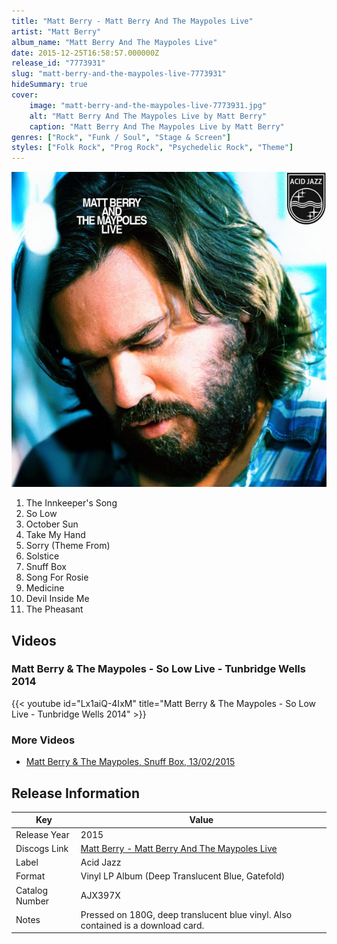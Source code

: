 ```yaml
---
title: "Matt Berry - Matt Berry And The Maypoles Live"
artist: "Matt Berry"
album_name: "Matt Berry And The Maypoles Live"
date: 2015-12-25T16:58:57.000000Z
release_id: "7773931"
slug: "matt-berry-and-the-maypoles-live-7773931"
hideSummary: true
cover:
    image: "matt-berry-and-the-maypoles-live-7773931.jpg"
    alt: "Matt Berry And The Maypoles Live by Matt Berry"
    caption: "Matt Berry And The Maypoles Live by Matt Berry"
genres: ["Rock", "Funk / Soul", "Stage & Screen"]
styles: ["Folk Rock", "Prog Rock", "Psychedelic Rock", "Theme"]
---
```


![Matt Berry And The Maypoles Live by Matt Berry](matt-berry-and-the-maypoles-live-7773931.jpg)

<!-- section break -->

1. The Innkeeper's Song
2. So Low
3. October Sun
4. Take My Hand
5. Sorry (Theme From)
6. Solstice
7. Snuff Box
8. Song For Rosie
9. Medicine
10. Devil Inside Me
11. The Pheasant

<!-- section break -->




## Videos
### Matt Berry & The Maypoles - So Low Live - Tunbridge Wells 2014
{{< youtube id="Lx1aiQ-4IxM" title="Matt Berry & The Maypoles - So Low Live - Tunbridge Wells 2014" >}}<br>

### More Videos

- [Matt Berry & The Maypoles,  Snuff Box, 13/02/2015](https://www.youtube.com/watch?v=mugYr-k8YGA)


## Release Information
|  Key           | Value                                                |
| ---------------| ---------------------------------------------------- |
| Release Year   | 2015                                   |
| Discogs Link   | [Matt Berry - Matt Berry And The Maypoles Live](https://www.discogs.com/release/7773931-Matt-Berry-3-And-The-Maypoles-Matt-Berry-And-The-Maypoles-Live) |
| Label          | Acid Jazz |
| Format         | Vinyl LP Album (Deep Translucent Blue, Gatefold) |
| Catalog Number | AJX397X |
| Notes | Pressed on 180G, deep translucent blue vinyl. Also contained is a download card. |